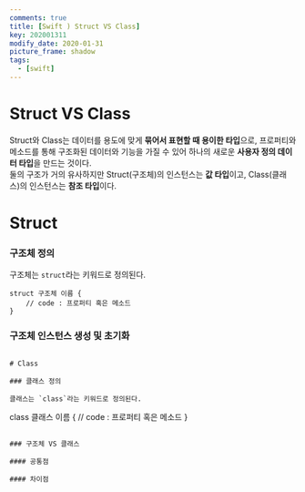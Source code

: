 ```yaml
---
comments: true
title: [Swift ) Struct VS Class]
key: 202001311
modify_date: 2020-01-31
picture_frame: shadow
tags:
  - [swift]
---
```

 
# Struct VS Class
 
Struct와 Class는 데이터를 용도에 맞게 **묶어서 표현할 때 용이한 타입**으로, 프로퍼티와 메소드를 통해 구조화된 데이터와 기능을 가질 수 있어 하나의 새로운 **사용자 정의 데이터 타입**을 만드는 것이다.   
둘의 구조가 거의 유사하지만 Struct(구조체)의 인스턴스는 **값 타입**이고, Class(클래스)의 인스턴스는 **참조 타입**이다.   
 
# Struct
 
### 구조체 정의
 
구조체는 `struct`라는 키워드로 정의된다.
```
struct 구조체 이름 {
    // code : 프로퍼티 혹은 메소드
}
```
 
### 구조체 인스턴스 생성 및 초기화
```
 
# Class
 
### 클래스 정의
 
클래스는 `class`라는 키워드로 정의된다.
```
class 클래스 이름 {
    // code : 프로퍼티 혹은 메소드
}
```

### 구조체 VS 클래스

#### 공통점

#### 차이점
